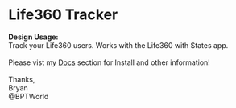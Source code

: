 # Life360 Tracker
<b>Design Usage:</b><br>
Track your Life360 users. Works with the Life360 with States app.<br><br>
Please vist my <a href='https://github.com/bptworld/Hubitat/tree/master/Docs' target='_blank'>Docs</a> section for Install and other information!
<br><br>
Thanks,<br>
Bryan<br>
@BPTWorld
